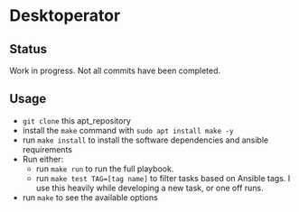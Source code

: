 # Desktoperator

## Status

Work in progress. Not all commits have been completed.

## Usage

* `git clone` this apt_repository
* install the `make` command with `sudo apt install make -y`
* run `make install` to install the software dependencies and ansible requirements
* Run either:
    * run `make run` to run the full playbook.
    * run `make test TAG=[tag name]` to filter tasks based on Ansible tags. I use this heavily while developing a new task, or one off runs.
* run `make` to see the available options
